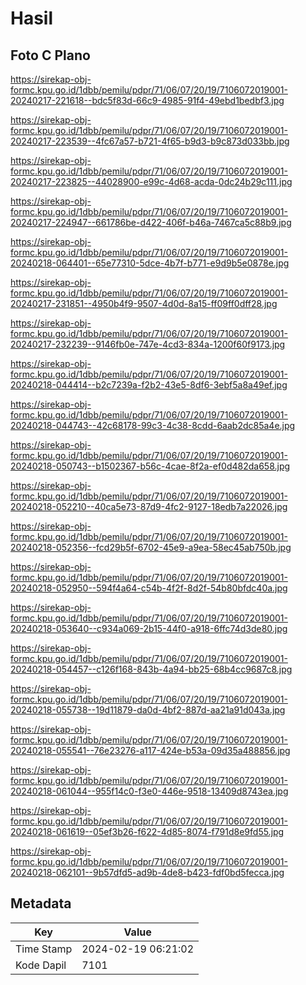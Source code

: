 # Hasil

## Foto C Plano

https://sirekap-obj-formc.kpu.go.id/1dbb/pemilu/pdpr/71/06/07/20/19/7106072019001-20240217-221618--bdc5f83d-66c9-4985-91f4-49ebd1bedbf3.jpg

https://sirekap-obj-formc.kpu.go.id/1dbb/pemilu/pdpr/71/06/07/20/19/7106072019001-20240217-223539--4fc67a57-b721-4f65-b9d3-b9c873d033bb.jpg

https://sirekap-obj-formc.kpu.go.id/1dbb/pemilu/pdpr/71/06/07/20/19/7106072019001-20240217-223825--44028900-e99c-4d68-acda-0dc24b29c111.jpg

https://sirekap-obj-formc.kpu.go.id/1dbb/pemilu/pdpr/71/06/07/20/19/7106072019001-20240217-224947--661786be-d422-406f-b46a-7467ca5c88b9.jpg

https://sirekap-obj-formc.kpu.go.id/1dbb/pemilu/pdpr/71/06/07/20/19/7106072019001-20240218-064401--65e77310-5dce-4b7f-b771-e9d9b5e0878e.jpg

https://sirekap-obj-formc.kpu.go.id/1dbb/pemilu/pdpr/71/06/07/20/19/7106072019001-20240217-231851--4950b4f9-9507-4d0d-8a15-ff09ff0dff28.jpg

https://sirekap-obj-formc.kpu.go.id/1dbb/pemilu/pdpr/71/06/07/20/19/7106072019001-20240217-232239--9146fb0e-747e-4cd3-834a-1200f60f9173.jpg

https://sirekap-obj-formc.kpu.go.id/1dbb/pemilu/pdpr/71/06/07/20/19/7106072019001-20240218-044414--b2c7239a-f2b2-43e5-8df6-3ebf5a8a49ef.jpg

https://sirekap-obj-formc.kpu.go.id/1dbb/pemilu/pdpr/71/06/07/20/19/7106072019001-20240218-044743--42c68178-99c3-4c38-8cdd-6aab2dc85a4e.jpg

https://sirekap-obj-formc.kpu.go.id/1dbb/pemilu/pdpr/71/06/07/20/19/7106072019001-20240218-050743--b1502367-b56c-4cae-8f2a-ef0d482da658.jpg

https://sirekap-obj-formc.kpu.go.id/1dbb/pemilu/pdpr/71/06/07/20/19/7106072019001-20240218-052210--40ca5e73-87d9-4fc2-9127-18edb7a22026.jpg

https://sirekap-obj-formc.kpu.go.id/1dbb/pemilu/pdpr/71/06/07/20/19/7106072019001-20240218-052356--fcd29b5f-6702-45e9-a9ea-58ec45ab750b.jpg

https://sirekap-obj-formc.kpu.go.id/1dbb/pemilu/pdpr/71/06/07/20/19/7106072019001-20240218-052950--594f4a64-c54b-4f2f-8d2f-54b80bfdc40a.jpg

https://sirekap-obj-formc.kpu.go.id/1dbb/pemilu/pdpr/71/06/07/20/19/7106072019001-20240218-053640--c934a069-2b15-44f0-a918-6ffc74d3de80.jpg

https://sirekap-obj-formc.kpu.go.id/1dbb/pemilu/pdpr/71/06/07/20/19/7106072019001-20240218-054457--c126f168-843b-4a94-bb25-68b4cc9687c8.jpg

https://sirekap-obj-formc.kpu.go.id/1dbb/pemilu/pdpr/71/06/07/20/19/7106072019001-20240218-055738--19d11879-da0d-4bf2-887d-aa21a91d043a.jpg

https://sirekap-obj-formc.kpu.go.id/1dbb/pemilu/pdpr/71/06/07/20/19/7106072019001-20240218-055541--76e23276-a117-424e-b53a-09d35a488856.jpg

https://sirekap-obj-formc.kpu.go.id/1dbb/pemilu/pdpr/71/06/07/20/19/7106072019001-20240218-061044--955f14c0-f3e0-446e-9518-13409d8743ea.jpg

https://sirekap-obj-formc.kpu.go.id/1dbb/pemilu/pdpr/71/06/07/20/19/7106072019001-20240218-061619--05ef3b26-f622-4d85-8074-f791d8e9fd55.jpg

https://sirekap-obj-formc.kpu.go.id/1dbb/pemilu/pdpr/71/06/07/20/19/7106072019001-20240218-062101--9b57dfd5-ad9b-4de8-b423-fdf0bd5fecca.jpg


## Metadata

| Key        | Value               |
| ---------- | ------------------- |
| Time Stamp | 2024-02-19 06:21:02 |
| Kode Dapil | 7101                |



